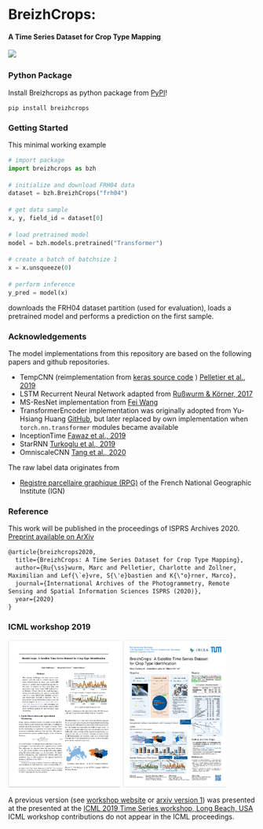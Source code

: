 # BreizhCrops:
#### A Time Series Dataset for Crop Type Mapping

![](https://github.com/tum-lmf/breizhcrops/workflows/build-package/badge.svg)

### Python Package

Install Breizhcrops as python package from [PyPI](https://pypi.org/project/breizhcrops/)!

```
pip install breizhcrops
```

### Getting Started

This minimal working example
```python
# import package
import breizhcrops as bzh
 
# initialize and download FRH04 data
dataset = bzh.BreizhCrops("frh04")

# get data sample 
x, y, field_id = dataset[0] 

# load pretrained model
model = bzh.models.pretrained("Transformer")

# create a batch of batchsize 1 
x = x.unsqueeze(0)

# perform inference 
y_pred = model(x) 
```
downloads the FRH04 dataset partition (used for evaluation), loads a pretrained model and performs a prediction on the first sample.

### Acknowledgements

The model implementations from this repository are based on the following papers and github repositories.

* TempCNN (reimplementation from [keras source code](https://github.com/charlotte-pel/igarss2019-dl4sits) ) [Pelletier et al., 2019](https://www.mdpi.com/2072-4292/11/5/523)
* LSTM Recurrent Neural Network adapted from [Rußwurm & Körner, 2017](http://openaccess.thecvf.com/content_cvpr_2017_workshops/w18/html/Russwurm_Temporal_Vegetation_Modelling_CVPR_2017_paper.html)
* MS-ResNet implementation from [Fei Wang](https://github.com/geekfeiw/Multi-Scale-1D-ResNet)
* TransformerEncoder implementation was originally adopted from Yu-Hsiang Huang [GitHub](https://github.com/jadore801120/attention-is-all-you-need-pytorch), but later replaced by own implementation when `torch.nn.transformer` modules became available
* InceptionTime [Fawaz et al., 2019](https://arxiv.org/abs/1909.04939)
* StarRNN [Turkoglu et al., 2019](https://arxiv.org/abs/1911.11033) 
* OmniscaleCNN [Tang et al., 2020](https://arxiv.org/abs/2002.10061)

The raw label data originates from 
* [Registre parcellaire graphique (RPG)](https://www.data.gouv.fr/fr/datasets/registre-parcellaire-graphique-rpg-contours-des-parcelles-et-ilots-culturaux-et-leur-groupe-de-cultures-majoritaire/) of the French National Geographic Institute (IGN)

### Reference

This work will be published in the proceedings of ISPRS Archives 2020. [Preprint available on ArXiv](https://arxiv.org/abs/1905.11893)
```
@article{breizhcrops2020,
  title={BreizhCrops: A Time Series Dataset for Crop Type Mapping},
  author={Ru{\ss}wurm, Marc and Pelletier, Charlotte and Zollner, Maximilian and Lef{\`e}vre, S{\'e}bastien and K{\"o}rner, Marco},
  journal={International Archives of the Photogrammetry, Remote Sensing and Spatial Information Sciences ISPRS (2020)},
  year={2020}
}
```

### ICML workshop 2019 

<a href=https://arxiv.org/abs/1905.11893><img height=300px src=doc/paper.png /></a>
<a href="doc/poster.pdf"><img height=300px src=doc/poster.png /></a>

A previous version (see [workshop website](http://roseyu.com/time-series-workshop/submissions/2019/timeseries-ICML19_paper_34.pdf) or [arxiv version 1](https://arxiv.org/abs/1905.11893v1)) was presented at the
 presented at the [ICML 2019 Time Series workshop, Long Beach, USA](http://roseyu.com/time-series-workshop/)
ICML workshop contributions do not appear in the ICML proceedings.